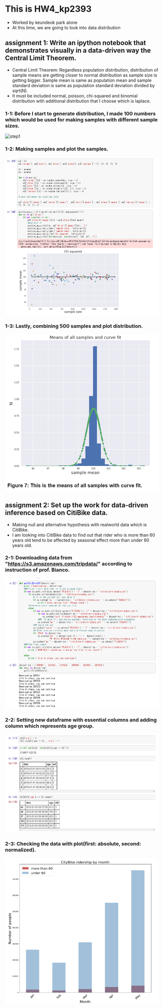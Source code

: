 # This is HW4_kp2393
- Worked by keundeok park alone
- At this time, we are going to look into data distribution

## assignment 1: Write an ipython notebook that demonstrates visually in a data-driven way the Central Limit Theorem.
- Central Limit Theorem: Regardless population distribution, distribution of sample means are getting closer to normal distribution as sample size is getting bigger. Sample mean is same as population mean and sample standard deviation is same as population standard deviation divided by sqrt(N).
- It must be included normal, poisson, chi-squared and binomial distribution with additional distribution that I choose which is laplace.

### 1-1: Before I start to generate distribution, I made 100 numbers which would be used for making samples with different sample sizes.
![step1](./img/setp1.png)

### 1-2: Making samples and plot the samples.
![samples_plot](./img/make_plot.png)

### 1-3: Lastly, combining 500 samples and plot distribution.
![last](./img/all_sample_means.png)

## assignment 2: Set up the work for data-driven inference based on CitiBike data.
- Making null and alternative hypothesis with realworld data which is CitiBike.
- I am looking into CitiBike data to find out that rider who is more than 60 years old tend to be affected by seasonal effect more than under 60 years old.

### 2-1: Downloading data from "https://s3.amazonaws.com/tripdata/" according to instruction of prof. Bianco.
![citibike_step](./img/citibike_step1.png)

### 2-2: Setting new dataframe with essential columns and adding column which represents age group.
![citibike_step2](./img/citi_step2.png)

### 2-3: Checking the data with plot(first: absolute, second: normalized).
![last](./img/check.png)
